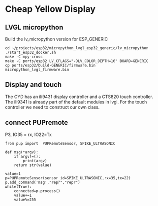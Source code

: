 # Cheap Yellow Display

## LVGL micropython
Build the lv_micropython version for ESP_GENERIC

```
cd ~/projects/esp32/micropython_lvgl_esp32_generic/lv_micropython
./start_esp32_docker.sh
make -C mpy-cross
make -C ports/esp32 LV_CFLAGS="-DLV_COLOR_DEPTH=16" BOARD=GENERIC
cp ports/esp32/build-GENERIC/firmware.bin micropython_lvgl_firmware.bin
```

## Display and touch
The CYD has an ili9431 display controller and a CTS820 touch controller. The ili9341 is already part of the default modules in lvgl. For the touch controller we need to construct our own class.


## connect PUPremote
P3, IO35 = rx, IO22=Tx
```
from pup import  PUPRemoteSensor, SPIKE_ULTRASONIC

def msg(*argv):
    if argv!=():
        print(argv)
    return str(value)

value=1
p=PUPRemoteSensor(sensor_id=SPIKE_ULTRASONIC,rx=35,tx=22)
p.add_command('msg',"repr","repr")
while(True):
    connected=p.process()
    value+=1
    value%=255
```
